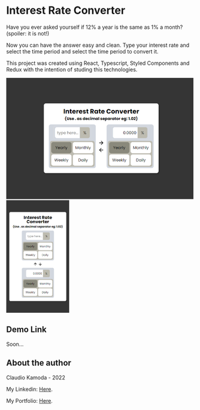 # Interest Rate Converter

Have you ever asked yourself if 12% a year is the same as 1% a month? (spoiler: it is not!)

Now you can have the answer easy and clean. Type your interest rate and select the time period and select the time period to convert it.

This project was created using React, Typescript, Styled Components and Redux with the intention of studing this technologies.

<img src="https://github.com/ClaudioKamoda/Interest-Rate/blob/main/src/images/FinalLookDesktop.PNG" alt="Final Look Desktop" width="500"/><img src="https://github.com/ClaudioKamoda/Interest-Rate/blob/main/src/images/FinalLookMobile.PNG" alt="Final Look Mobile" height="300"/>

<!--![Final Look Desktop](https://github.com/ClaudioKamoda/Interest-Rate/blob/main/src/images/FinalLookDesktop.PNG)
![Final Look Mobile](https://github.com/ClaudioKamoda/Interest-Rate/blob/main/src/images/FinalLookMobile.PNG)-->

## Demo Link

Soon...

## About the author

Claudio Kamoda - 2022

My Linkedin: [Here](https://www.linkedin.com/in/claudiojlf/).

My Portfolio: [Here](https://claudiokamoda.github.io/Portfolio/).
